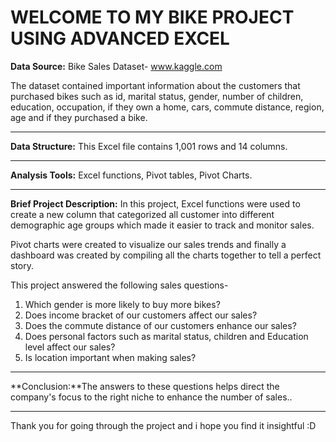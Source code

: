 # WELCOME TO MY BIKE PROJECT USING ADVANCED EXCEL
**Data Source:** Bike Sales Dataset- www.kaggle.com

The dataset contained important information about the customers that purchased bikes such as id, marital status, gender, number of children, education, occupation, if they own a home, cars, commute distance, region, age and if they purchased a bike.
___________________________________________________________________________________________________________________________________________________________________
**Data Structure:** This Excel file contains 1,001 rows and 14 columns.
___________________________________________________________________________________________________________________________________________________________________
**Analysis Tools:** Excel functions, Pivot tables, Pivot Charts.
___________________________________________________________________________________________________________________________________________________________________
**Brief Project Description:**
In this project, Excel functions were used to create a new column that categorized all customer into different demographic age groups which made it easier to track and monitor sales.

Pivot charts were created to visualize our sales trends and finally a dashboard was created by compiling all the charts together to tell a perfect story.

This project answered the following sales questions-
1. Which gender is more likely to buy more bikes?
2. Does income bracket of our customers affect our sales?
3. Does the commute distance of our customers enhance our sales?
4. Does personal factors such as marital status, children and Education level affect our sales?
5. Is location important when making sales?
________________________________________________________________________________________________________________________________________________________________

**Conclusion:**The answers to these questions helps direct the company's focus to the right niche to enhance the number of sales..
_______________________________
Thank you for going through the project and i hope you find it insightful :D
